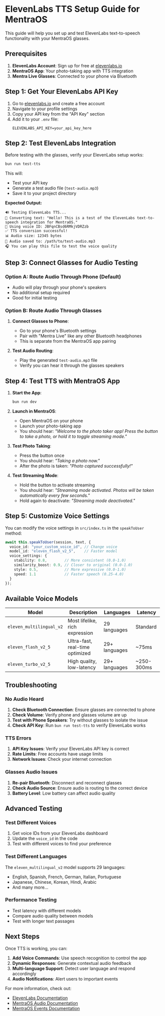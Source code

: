 # ElevenLabs TTS Setup Guide for MentraOS

This guide will help you set up and test ElevenLabs text-to-speech functionality with your MentraOS glasses.

## Prerequisites

1. **ElevenLabs Account**: Sign up for free at [elevenlabs.io](https://elevenlabs.io/)
2. **MentraOS App**: Your photo-taking app with TTS integration
3. **Mentra Live Glasses**: Connected to your phone via Bluetooth

## Step 1: Get Your ElevenLabs API Key

1. Go to [elevenlabs.io](https://elevenlabs.io/) and create a free account
2. Navigate to your profile settings
3. Copy your API key from the "API Key" section
4. Add it to your `.env` file:
   ```
   ELEVENLABS_API_KEY=your_api_key_here
   ```

## Step 2: Test ElevenLabs Integration

Before testing with the glasses, verify your ElevenLabs setup works:

```bash
bun run test-tts
```

This will:
- Test your API key
- Generate a test audio file (`test-audio.mp3`)
- Save it to your project directory

**Expected Output:**
```
🔊 Testing ElevenLabs TTS...
📝 Converting text: "Hello! This is a test of the ElevenLabs text-to-speech integration for MentraOS."
🎤 Using voice ID: JBFqnCBsd6RMkjVDRZzb
✅ TTS conversion successful!
📊 Audio size: 12345 bytes
💾 Audio saved to: /path/to/test-audio.mp3
🎧 You can play this file to test the voice quality
```

## Step 3: Connect Glasses for Audio Testing

### Option A: Route Audio Through Phone (Default)
- Audio will play through your phone's speakers
- No additional setup required
- Good for initial testing

### Option B: Route Audio Through Glasses
1. **Connect Glasses to Phone**: 
   - Go to your phone's Bluetooth settings
   - Pair with "Mentra Live" like any other Bluetooth headphones
   - This is separate from the MentraOS app pairing

2. **Test Audio Routing**:
   - Play the generated `test-audio.mp3` file
   - Verify you can hear it through the glasses speakers

## Step 4: Test TTS with MentraOS App

1. **Start the App**:
   ```bash
   bun run dev
   ```

2. **Launch in MentraOS**:
   - Open MentraOS on your phone
   - Launch your photo-taking app
   - You should hear: *"Welcome to the photo taker app! Press the button to take a photo, or hold it to toggle streaming mode."*

3. **Test Photo Taking**:
   - Press the button once
   - You should hear: *"Taking a photo now."*
   - After the photo is taken: *"Photo captured successfully!"*

4. **Test Streaming Mode**:
   - Hold the button to activate streaming
   - You should hear: *"Streaming mode activated. Photos will be taken automatically every few seconds."*
   - Hold again to deactivate: *"Streaming mode deactivated."*

## Step 5: Customize Voice Settings

You can modify the voice settings in `src/index.ts` in the `speakToUser` method:

```typescript
await this.speakToUser(session, text, {
  voice_id: "your_custom_voice_id", // Change voice
  model_id: "eleven_flash_v2_5",    // Faster model
  voice_settings: {
    stability: 0.8,        // More consistent (0.0-1.0)
    similarity_boost: 0.9, // Closer to original (0.0-1.0)
    style: 0.5,            // More expressive (0.0-1.0)
    speed: 1.1             // Faster speech (0.25-4.0)
  }
});
```

## Available Voice Models

| Model | Description | Languages | Latency |
|-------|-------------|-----------|---------|
| `eleven_multilingual_v2` | Most lifelike, rich expression | 29 languages | Standard |
| `eleven_flash_v2_5` | Ultra-fast, real-time optimized | 29+ languages | ~75ms |
| `eleven_turbo_v2_5` | High quality, low-latency | 29+ languages | ~250-300ms |

## Troubleshooting

### No Audio Heard
1. **Check Bluetooth Connection**: Ensure glasses are connected to phone
2. **Check Volume**: Verify phone and glasses volume are up
3. **Test with Phone Speakers**: Try without glasses to isolate the issue
4. **Check API Key**: Run `bun run test-tts` to verify ElevenLabs works

### TTS Errors
1. **API Key Issues**: Verify your ElevenLabs API key is correct
2. **Rate Limits**: Free accounts have usage limits
3. **Network Issues**: Check your internet connection

### Glasses Audio Issues
1. **Re-pair Bluetooth**: Disconnect and reconnect glasses
2. **Check Audio Source**: Ensure audio is routing to the correct device
3. **Battery Level**: Low battery can affect audio quality

## Advanced Testing

### Test Different Voices
1. Get voice IDs from your ElevenLabs dashboard
2. Update the `voice_id` in the code
3. Test with different voices to find your preference

### Test Different Languages
The `eleven_multilingual_v2` model supports 29 languages:
- English, Spanish, French, German, Italian, Portuguese
- Japanese, Chinese, Korean, Hindi, Arabic
- And many more...

### Performance Testing
- Test latency with different models
- Compare audio quality between models
- Test with longer text passages

## Next Steps

Once TTS is working, you can:
1. **Add Voice Commands**: Use speech recognition to control the app
2. **Dynamic Responses**: Generate contextual audio feedback
3. **Multi-language Support**: Detect user language and respond accordingly
4. **Audio Notifications**: Alert users to important events

For more information, check out:
- [ElevenLabs Documentation](https://docs.elevenlabs.io/)
- [MentraOS Audio Documentation](https://docs.mentra.glass/audio)
- [MentraOS Events Documentation](https://docs.mentra.glass/events) 